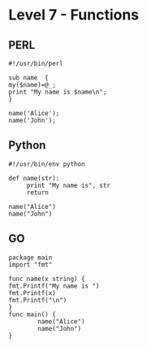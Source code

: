 # Level 7 - Functions

## PERL

~~~~~~~~
#!/usr/bin/perl

sub name  {
my($name)=@_;
print "My name is $name\n";
}

name('Alice');
name('John');
~~~~~~~~


## Python

~~~~~~~~
#!/usr/bin/env python

def name(str):
     print "My name is", str
     return

name("Alice")
name("John")
~~~~~~~~

## GO

~~~~~~~~
package main
import "fmt"

func name(x string) {
fmt.Printf("My name is ")
fmt.Printf(x)
fmt.Printf("\n")
}
func main() {
        name("Alice")
        name("John")
}
~~~~~~~~
